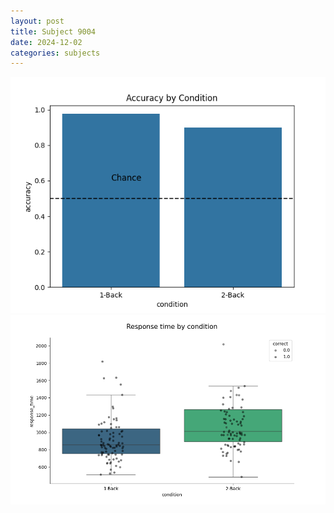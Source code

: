 ```yaml
---
layout: post
title: Subject 9004
date: 2024-12-02
categories: subjects
---
```


![](data/9004/run-35/9004_ATS_acc.png)
![](data/9004/run-35/9004_ATS_rt.png)
